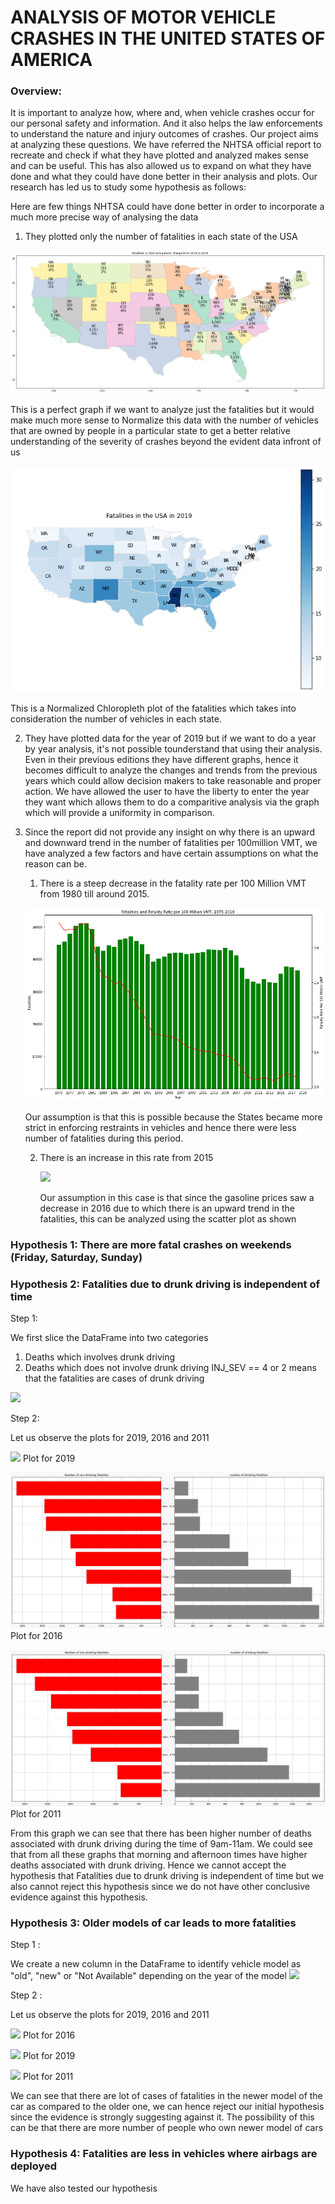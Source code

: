 # ANALYSIS OF MOTOR VEHICLE CRASHES IN THE UNITED STATES OF AMERICA

### Overview: 

It is important to analyze how, where and, when vehicle crashes occur for our personal safety and information. And it also helps the law enforcements to understand the nature and injury outcomes of crashes. Our project aims at analyzing these questions. We have referred the NHTSA official report to recreate and check if what they have plotted and analyzed makes sense and can be useful. This has also allowed us to expand on what they have done and what they could have done better in their analysis and plots. Our research has led us to study some hypothesis as follows:

Here are few things NHTSA could have done better in order to incorporate a much more precise way of analysing the data

1. They plotted only the number of fatalities in each state of the USA 

![Screenshot](Map_NHTSA.png)

This is a perfect graph if we want to analyze just the fatalities but it would make much more sense to Normalize this data with the number of vehicles that are owned by people in a particular state to get a better relative understanding of the severity of crashes beyond the evident data infront of us

![Screenshot](Normalized_NHTSA.png)

This is a Normalized Chloropleth plot of the fatalities which takes into consideration the number of vehicles in each state.


2. They have plotted data for the year of 2019 but if we want to do a year by year analysis, it's not possible tounderstand that using their analysis. Even in their previous editions they have different graphs, hence it becomes difficult to analyze the changes and trends from the previous years which could allow decision makers to take reasonable and proper action. We have allowed the user to have the liberty to enter the year they want which allows them to do a comparitive analysis via the graph which will provide a uniformity in comparison.




3. Since the report did not provide any insight on why there is an upward and downward trend in the number of fatalities per 100million VMT, we have analyzed a few factors and have certain assumptions on what the reason can be.

    1. There is a steep decrease in the fatality rate per 100 Million VMT from 1980 till around 2015.
      
      ![Screenshot](fatality_line.png)

      Our assumption is that this is possible because the States became more strict in enforcing restraints in vehicles and hence there were less number of fatalities during this period.
      
    2. There is an increase in this rate from 2015
    
        ![](https://github.com/prayagpatel99/2021Fall_finals/blob/main/scatterplot.PNG)
        
        Our assumption in this case is that since the gasoline prices saw a decrease in 2016 due to which there is an upward trend in the fatalities, this can be analyzed using the scatter plot as shown
        


<!-- 
NHTSA has done a great job in plotting the fatalities in the states of USA for the year of 2019 using a map, but a better way to plot this graph would have been to first normalize the values based on the number of vehicles and then plot it on the map. This would have allowed them to see fatalities in relative terms and analyze better.  -->


### Hypothesis 1: There are more fatal crashes on weekends (Friday, Saturday, Sunday)

### Hypothesis 2: Fatalities due to drunk driving is independent of time

Step 1:

We first slice the DataFrame into two categories
1. Deaths which involves drunk driving
2. Deaths which does not involve drunk driving
INJ_SEV == 4 or 2 means that the fatalities are cases of drunk driving

![](https://github.com/prayagpatel99/2021Fall_finals/blob/main/code_drunk.PNG)

Step 2:

Let us observe the plots for 2019, 2016 and 2011

![](https://github.com/prayagpatel99/2021Fall_finals/blob/main/drunk_death_2019.PNG)
Plot for 2019

![Screenshot](drunk_death_2016.jpeg)
Plot for 2016

![Screenshot](drunk_death_2011.jpeg)
Plot for 2011

From this graph we can see that there has been higher number of deaths associated with drunk driving during the time of 9am-11am. We could see that from all these graphs that morning and afternoon times have higher deaths associated with drunk driving. Hence we cannot accept the hypothesis that Fatalities due to drunk driving is independent of time but we also cannot reject this hypothesis since we do not have other conclusive evidence against this hypothesis.

### Hypothesis 3: Older models of car leads to more fatalities

Step 1 :

We create a new column in the DataFrame to identify vehicle model as "old", "new" or "Not Available" depending on the year of the model
![](https://github.com/prayagpatel99/2021Fall_finals/blob/main/model_crash.PNG)

Step 2 : 

Let us observe the plots for 2019, 2016 and 2011

![](https://github.com/prayagpatel99/2021Fall_finals/blob/main/model_2016.PNG)
Plot for 2016

![](https://github.com/prayagpatel99/2021Fall_finals/blob/main/model_2019.PNG)
Plot for 2019

![](https://github.com/prayagpatel99/2021Fall_finals/blob/main/model_2011.PNG)
Plot for 2011

We can see that there are lot of cases of fatalities in the newer model of the car as compared to the older one, we can hence reject our initial hypothesis since the evidence is strongly suggesting against it. The possibility of this can be that there are more number of people who own newer model of cars 

### Hypothesis 4: Fatalities are less in vehicles where airbags are deployed
We have also tested our hypothesis



